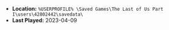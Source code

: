 * **Location:** `%USERPROFILE% \Saved Games\The Last of Us Part I\users\42802442\savedata\`
* **Last Played:** 2023-04-09
